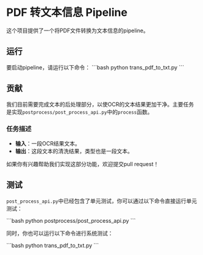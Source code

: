# PDF 转文本信息 Pipeline

这个项目提供了一个将PDF文件转换为文本信息的pipeline。

## 运行

要启动pipeline，请运行以下命令：
\`\`\`bash
python trans_pdf_to_txt.py
\`\`\`

## 贡献

我们目前需要完成文本的后处理部分，以使OCR的文本结果更加干净。主要任务是实现`postprocess/post_process_api.py`中的`process`函数。

### 任务描述

- **输入**：一段OCR结果文本。
- **输出**：这段文本的清洗结果，类型也是一段文本。

如果你有兴趣帮助我们实现这部分功能，欢迎提交pull request！

## 测试

`post_process_api.py`中已经包含了单元测试，你可以通过以下命令直接运行单元测试：

\`\`\`bash
python postprocess/post_process_api.py
\`\`\`

同时，你也可以运行以下命令进行系统测试：

\`\`\`bash
python trans_pdf_to_txt.py
\`\`\`

